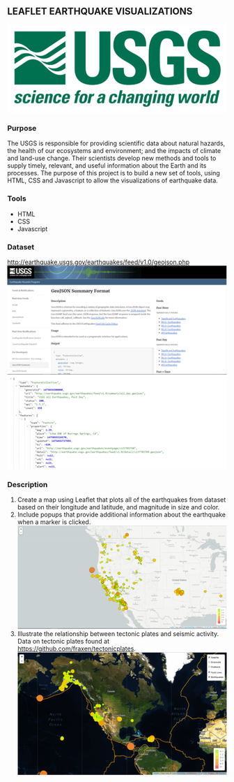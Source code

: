## LEAFLET EARTHQUAKE VISUALIZATIONS

![1-Logo](Images/1-Logo.png)

### Purpose
The USGS is responsible for providing scientific data about natural hazards, the health of our ecosystems and environment; and the impacts of climate and land-use change. Their scientists develop new methods and tools to supply timely, relevant, and useful information about the Earth and its processes.
The purpose of this project is to build a new set of tools, using HTML, CSS and Javascript to allow the visualizations of earthquake data.


### Tools
- HTML
- CSS
- Javascript


### Dataset
http://earthquake.usgs.gov/earthquakes/feed/v1.0/geojson.php
![3-Data](Images/3-Data.png)
![4-JSON](Images/4-JSON.png)


### Description
1. Create a map using Leaflet that plots all of the earthquakes from dataset based on their longitude and latitude, and magnitude in size and color.
2. Include popups that provide additional information about the earthquake when a marker is clicked.
![2-BasicMap](Images/2-BasicMap.png)
3. Illustrate the relationship between tectonic plates and seismic activity. Data on tectonic plates found at <https://github.com/fraxen/tectonicplates>.
![5-Advanced](Images/5-Advanced.png)
